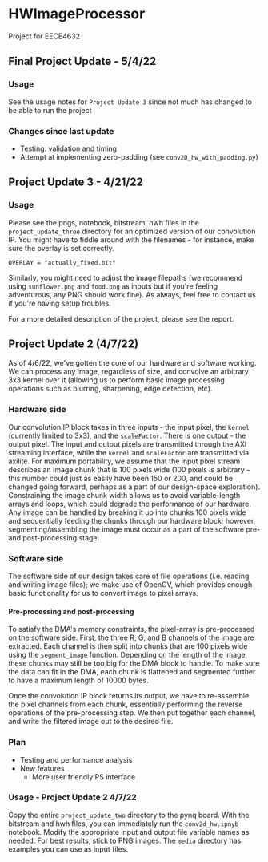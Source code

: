 # HWImageProcessor
Project for EECE4632

## Final Project Update - 5/4/22

### Usage

See the usage notes for `Project Update 3` since not much has changed to be able to run the project

### Changes since last update

- Testing: validation and timing
- Attempt at implementing zero-padding (see `conv2D_hw_with_padding.py`)

## Project Update 3 - 4/21/22

### Usage 

Please see the pngs, notebook, bitstream, hwh files in the `project_update_three` directory for an optimized version of our convolution IP. You might have to fiddle around with the filenames - for instance, make sure the overlay is set correctly.
```
OVERLAY = "actually_fixed.bit"
```

Similarly, you might need to adjust the image filepaths (we recommend using `sunflower.png` and `food.png` as inputs but if you're feeling adventurous, any PNG should work fine). As always, feel free to contact us if you're having setup troubles.

For a more detailed description of the project, please see the report. 

## Project Update 2 (4/7/22)
As of 4/6/22, we've gotten the core of our hardware and software working. We can process any image, regardless of size, and convolve an arbitrary 3x3 kernel over it (allowing us to perform basic image processing operations such as blurring, sharpening, edge detection, etc). 

### Hardware side

Our convolution IP block takes in three inputs - the input pixel, the `kernel` (currently limited to 3x3), and the `scaleFactor`. There is one output - the output pixel. The input and output pixels are transmitted through the AXI streaming interface, while the `kernel` and `scaleFactor` are transmitted via axilite. For maximum portability, we assume that the input pixel stream describes an image chunk that is 100 pixels wide (100 pixels is arbitrary - this number could just as easily have been 150 or 200, and could be changed going forward, perhaps as a part of our design-space exploration). Constraining the image chunk width allows us to avoid variable-length arrays and loops, which could degrade the performance of our hardware. Any image can be handled by breaking it up into chunks 100 pixels wide and sequentially feeding the chunks through our hardware block; however, segmenting/assembling the image must occur as a part of the software pre- and post-processing stage. 

### Software side

The software side of our design takes care of file operations (i.e. reading and writing image files); we make use of OpenCV, which provides enough basic functionality for us to convert image to pixel arrays.

#### Pre-processing and post-processing

To satisfy the DMA's memory constraints, the pixel-array is pre-processed on the software side. First, the three R, G, and B channels of the image are extracted. Each channel is then split into chunks that are 100 pixels wide using the `segment_image` function. Depending on the length of the image, these chunks may still be too big for the DMA block to handle. To make sure the data can fit in the DMA, each chunk is flattened and segmented further to have a maximum length of 10000 bytes.

Once the convolution IP block returns its output, we have to re-assemble the pixel channels from each chunk, essentially performing the reverse operations of the pre-processing step. We then put together each channel, and write the filtered image out to the desired file.  

### Plan
- Testing and performance analysis 
- New features
  - More user friendly PS interface

### Usage - Project Update 2 4/7/22

Copy the entire `project_update_two` directory to the pynq board. With the bitstream and hwh files, you can immediately run the `conv2d_hw.ipnyb` notebook. Modify the appropriate input and output file variable names as needed. For best results, stick to PNG images. The `media` directory has examples you can use as input files. 



